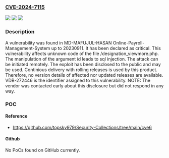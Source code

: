 ### [CVE-2024-7115](https://cve.mitre.org/cgi-bin/cvename.cgi?name=CVE-2024-7115)
![](https://img.shields.io/static/v1?label=Product&message=Online-Payroll-Management-System&color=blue)
![](https://img.shields.io/static/v1?label=Version&message=%3D%2020230911%20&color=brighgreen)
![](https://img.shields.io/static/v1?label=Vulnerability&message=CWE-89%20SQL%20Injection&color=brighgreen)

### Description

A vulnerability was found in MD-MAFUJUL-HASAN Online-Payroll-Management-System up to 20230911. It has been declared as critical. This vulnerability affects unknown code of the file /designation_viewmore.php. The manipulation of the argument id leads to sql injection. The attack can be initiated remotely. The exploit has been disclosed to the public and may be used. Continious delivery with rolling releases is used by this product. Therefore, no version details of affected nor updated releases are available. VDB-272446 is the identifier assigned to this vulnerability. NOTE: The vendor was contacted early about this disclosure but did not respond in any way.

### POC

#### Reference
- https://github.com/topsky979/Security-Collections/tree/main/cve6

#### Github
No PoCs found on GitHub currently.


